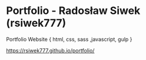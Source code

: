 # Portfolio - Radosław Siwek (rsiwek777)
Portfolio Website
{ html, css, sass ,javascript, gulp }

https://rsiwek777.github.io/portfolio/

